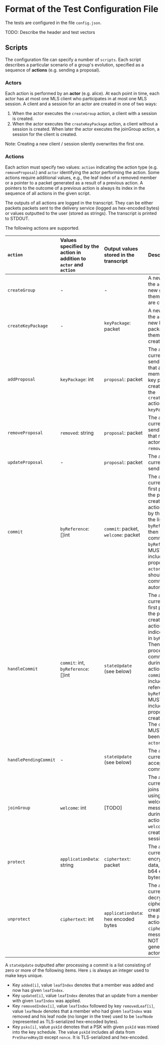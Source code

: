 Format of the Test Configuration File
=====================================

The tests are configured in the file `config.json`.

TODO: Describe the header and test vectors

## Scripts

The configuration file can specify a number of `scripts`. Each script describes a particular scenario of a group's evolution, specified as a sequence of **actions** (e.g. sending a proposal).

### Actors
Each action is performed by an **actor** (e.g. alice). At each point in time, each actor has at most one MLS client who participates in at most one MLS session. A client and a session for an actor are created in one of two ways:

1. When the actor executes the `createGroup` action, a client with a session is created.
2. When the actor executes the `createKeyPackage` action, a client without a session is created. When later the actor executes the joinGroup action, a session for the client is created.

Note: Creating a new client / session silently overwrites the first one.


### Actions

Each action must specify two values: `action` indicating the action type (e.g. `removeProposal`) and `actor` identifying the actor performing the action. Some actions require additional values, e.g., the leaf index of a removed member or a pointer to a packet generated as a result of a previous action. A pointers to the outcome of a previous action is always its index in the sequence of all actions in the given script.

The outputs of all actions are logged in the transcript. They can be either packets packets sent to the delivery service (logged as hex-encoded bytes) or values outputted to the user (stored as strings). The transcript is printed to STDOUT.


The following actions are supported.


| `action`             | Values specified by the action in addition to `actor` and `action` | Output values stored in the transcript | Description                                       |
|:---------------------|:-------------------------------------------|:------------------------------|:--------------------------------------------------|
| `createGroup`        | -                                          | -                             | A new client for the `actor` and a new group with themselves in it are created.      |
| `createKeyPackage`   | -                                          | `keyPackage`: packet                   | A new client for the `actor` and a new key package for them are created.      |
| `addProposal`        | `keyPackage`: int                          | `proposal`: packet               | The `actor`’s current client sends a proposal that adds a member with the key package created during the `createKeyPackage` action with index `keyPackage`. |
| `removeProposal`     | `removed`: string                          | `proposal`: packet               | The `actor`’s current client sends a proposal that removes the actor indicated in `removed`. |
| `updateProposal`     | -                                          | `proposal`: packet               | The `actor`’s current client sends an update. |
| `commit`             | `byReference`: []int                       | `commit`: packet, `welcome`: packet | The `actor`’s current client first processes the proposals created during actions identified by the indices in the list `byReference` and then they send a commit. The `byReference` list MUST NOT include proposals from `actor` (those should be committed automatically). |
| `handleCommit`       | `commit`: int, `byReference`: []int        | `stateUpdate` (see below)                  | The `actor`’s current client first processes the proposals created during actions with indices specified in `byReference`. Then it processes the commit created during the `commit` action with index `commit` which includes them by reference. The `byReference` list MUST NOT include proposals created by `actor`. The `commit` MUST NOT have been created by `actor`.
| `handlePendingCommit`| -                                          | `stateUpdate` (see below)                  | The `actor`’s current client accepts the commit it sent. |
| `joinGroup`          | `welcome`: int                        | [TODO]                        | The `actor`’s current client joins the group using the welcome message created during the `commit` action index `welcome`. This creates a new session.
| `protect`            | `applicationData`: string                  | `ciphertext`: packet             | The `actor`’s current client encrypts given data, given as b64 encoded bytes. |
| `unprotect`          | `ciphertext`: int                          | `applicationData`: hex encoded bytes              | The `actor`’s current client decrypts the ciphertext created during the `protect` action with index `ciphertext`. The message MUST NOT have been generated by the actor. |

A `stateUpdate` outputted after processing a commit is a list consisting of zero or more of the following items. Here `i` is always an integer used to make keys unique.

* Key `added[i]`, value `leafIndex` denotes that a member was added and now has given `leafIndex`.
* Key `updated[i]`, value `leafIndex` denotes that an update from a member with given `leafIndex` was applied.
* Key `removedIndex[i]`, value `leafIndex` followed by key `removedLeaf[i]`, value `leafNode` denotes that a member who had given `leafIndex` was removed and his leaf node (no longer in the tree) used to be `leafNode` (represented as TLS-serialized hex-encoded bytes).
* Key `psks[i]`, value `pskId` denotes that a PSK with given `pskId` was mixed into the key schedule. The value `pskId` includes all data from `PreSharedKeyID` except `nonce`. It is TLS-serialized and hex-encoded.






